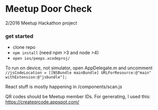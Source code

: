 # Meetup Door Check

2/2016 Meetup Hackathon project

### get started

* clone repo
* `npm install` (need npm >3 and node >4)
* `open ios/peeps.xcodeproj/`

To run on device, not simulator, open AppDelegate.m and uncomment
`//jsCodeLocation = [[NSBundle mainBundle] URLForResource:@"main" withExtension:@"jsbundle"];`

React stuff is mostly happening in /components/scan.js

QR codes should be Meetup member IDs. 
For generating, I used this: https://createqrcode.appspot.com/
